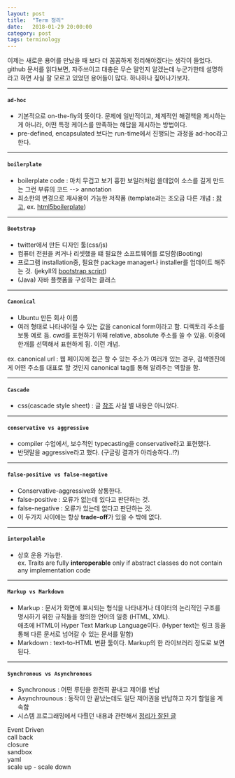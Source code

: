```yaml
---
layout: post
title:  "Term 정리"
date:   2018-01-29 20:00:00
category: post
tags: terminology
---
```


이제는 새로운 용어를 만났을 때 보다 더 꼼꼼하게 정리해야겠다는 생각이 들었다. github 문서를 읽다보면, 자주쓰이고 대충은 무슨 말인지 알겠는데 누군가한테 설명하라고 하면 사실 잘 모르고 있었던 용어들이 많다. 하나하나 짚어나가보자.

<!-- more -->

<hr>

#### `ad-hoc`
   - 기본적으로 on-the-fly의 뜻이다. 문제에 일반적이고, 체계적인 해결책을 제시하는게 아니라, 어떤 특정 케이스를 만족하는 해답을 제시하는 방법이다.
   - pre-defined, encapsulated 보다는 run-time에서 진행되는 과정을 ad-hoc라고 한다.


<hr>

#### `boilerplate`
   - boilerplate code : 마치 무겁고 보기 흉한 보일러처럼 쓸데없이 소스를 길게 만드는 그런 부류의 코드 --> annotation
   - 최소한의 변경으로 재사용이 가능한 저작품 (template과는 조오금 다른 개념 : [참고](https://www.quora.com/What-is-difference-between-a-boilerplate-and-a-template), ex. [html5boilerplate](https://html5boilerplate.com))
   

<hr>

#### `Bootstrap`
   - twitter에서 만든 디자인 툴(css/js)
   - 컴퓨터 전원을 켜거나 리셋했을 떄 필요한 소프트웨어를 로딩함(Booting)
   - 프로그램 installation중, 필요한 package manager나 installer를 업데이트 해주는 것.
    (jekyll의 [bootstrap script](https://github.com/jekyll/jekyll/blob/master/script/bootstrap))
   - (Java) 자바 플랫폼을 구성하는 클래스

<hr>

#### `Canonical`
   - Ubuntu 만든 회사 이름
   - 여러 형태로 나타내어질 수 있는 값을 canonical form이라고 함. 디렉토리 주소를 보통 예로 듬. cwd를 표현하기 위해 relative, absolute 주소를 쓸 수 있음. 이중에 한개를 선택해서 표현하게 됨. 이런 개념. 

   ex. canonical url : 웹 페이지에 접근 할 수 있는 주소가 여러개 있는 경우, 검색엔진에게 어떤 주소를 대표로 할 것인지 canonical tag를 통해 알려주는 역할을 함.

<hr>

#### `Cascade`
   - css(cascade style sheet) : 글 [참조](https://www.thoughtco.com/what-does-cascade-mean-3466872)
   사실 별 내용은 아니었다.

<hr>

#### `conservative vs aggressive`
   - compiler 수업에서, 보수적인 typecasting을 conservative라고 표현했다.
   - 반댓말을 aggressive라고 했다. (구글링 결과가 아리송하다..!?)

<hr>

#### `false-positive vs false-negative`
   - Conservative-aggressive와 상통한다.
   - false-positive : 오류가 없는데 있다고 판단하는 것.
   - false-negative : 오류가 있는데 없다고 판단하는 것.
   - 이 두가지 사이에는 항상 **trade-off**가 있을 수 밖에 없다.

<hr>

#### `interpolable`
   - 상호 운용 가능한.  
   ex. Traits are fully **interoperable** only if abstract classes do not contain any implementation code

<hr>

#### `Markup vs Markdown`
   - Markup : 문서가 화면에 표시되는 형식을 나타내거나 데이터의 논리적인 구조를 명시하기 위한 규칙들을 정의한 언어의 일종 (HTML, XML).  
   애초에 HTML이 Hyper Text Markup Language이다. (Hyper text는 링크 등을 통해 다른 문서로 넘어갈 수 있는 문서를 말함)
   - Markdown : text-to-HTML 변환 툴이다. Markup의 한 라이브러리 정도로 보면된다.

<hr>

#### `Synchronous vs Asynchronous`
   - Synchronous : 어떤 루틴을 완전히 끝내고 제어를 반납
   - Asynchrounous : 동작이 안 끝났는데도 일단 제어권을 반납하고 자기 할일을 계속함
   - 시스템 프로그래밍에서 다뤘던 내용과 관련해서 [정리가 잘된 글](https://nesoy.github.io/articles/2017-01/Synchronized)


Event Driven  
call back  
closure  
sandbox  
yaml  
scale up - scale down  

